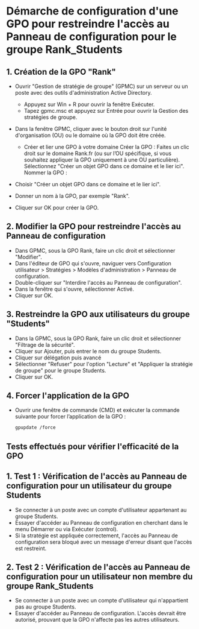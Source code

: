 # Démarche de configuration d'une GPO pour restreindre l'accès au Panneau de configuration pour le groupe Rank_Students

## 1. Création de la GPO "Rank"

- Ouvrir "Gestion de stratégie de groupe" (GPMC) sur un serveur ou un poste avec des outils d'administration Active Directory.
    - Appuyez sur Win + R pour ouvrir la fenêtre Exécuter.
    - Tapez gpmc.msc et appuyez sur Entrée pour ouvrir la Gestion des stratégies de groupe.
- Dans la fenêtre GPMC, cliquer avec le bouton droit sur l'unité d'organisation (OU) ou le domaine où la GPO doit être créée.

    - Créer et lier une GPO à votre domaine
Créer la GPO :
Faites un clic droit sur le domaine Rank.fr (ou sur l’OU spécifique, si vous souhaitez appliquer la GPO uniquement à une OU particulière).
Sélectionnez "Créer un objet GPO dans ce domaine et le lier ici".
Nommer la GPO :
- Choisir "Créer un objet GPO dans ce domaine et le lier ici".
- Donner un nom à la GPO, par exemple "Rank".
- Cliquer sur OK pour créer la GPO.

## 2. Modifier la GPO pour restreindre l'accès au Panneau de configuration

- Dans GPMC, sous la GPO Rank, faire un clic droit et sélectionner "Modifier".
- Dans l'éditeur de GPO qui s'ouvre, naviguer vers Configuration utilisateur > Stratégies > Modèles d'administration > Panneau de configuration.
- Double-cliquer sur "Interdire l'accès au Panneau de configuration".
- Dans la fenêtre qui s'ouvre, sélectionner Activé.
- Cliquer sur OK.

## 3. Restreindre la GPO aux utilisateurs du groupe "Students"

- Dans la GPMC, sous la GPO Rank, faire un clic droit et sélectionner "Filtrage de la sécurité".
- Cliquer sur Ajouter, puis entrer le nom du groupe Students.
- Cliquer sur délégation puis avancé 
- Sélectionner "Refuser" pour l'option "Lecture" et "Appliquer la stratégie de groupe" pour le groupe Students.
- Cliquer sur OK.

## 4. Forcer l'application de la GPO

- Ouvrir une fenêtre de commande (CMD) et exécuter la commande suivante pour forcer l’application de la GPO :
    ```bash
    gpupdate /force

## Tests effectués pour vérifier l'efficacité de la GPO

## 1. Test 1 : Vérification de l'accès au Panneau de configuration pour un utilisateur du groupe Students

- Se connecter à un poste avec un compte d'utilisateur appartenant au groupe Students.
- Essayer d'accéder au Panneau de configuration en cherchant dans le menu Démarrer ou via Exécuter (control).
- Si la stratégie est appliquée correctement, l'accès au Panneau de configuration sera bloqué avec un message d'erreur disant que l'accès est restreint.

## 2. Test 2 : Vérification de l'accès au Panneau de configuration pour un utilisateur non membre du groupe Rank_Students

- Se connecter à un poste avec un compte d'utilisateur qui n'appartient pas au groupe Students.
- Essayer d'accéder au Panneau de configuration. L'accès devrait être autorisé, prouvant que la GPO n'affecte pas les autres utilisateurs.

